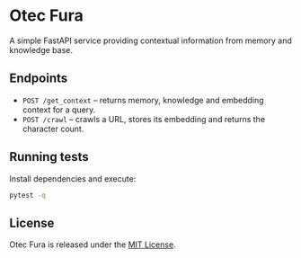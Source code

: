 # Otec Fura

A simple FastAPI service providing contextual information from memory and knowledge base.

## Endpoints

- `POST /get_context` – returns memory, knowledge and embedding context for a query.
- `POST /crawl` – crawls a URL, stores its embedding and returns the character count.

## Running tests

Install dependencies and execute:

```bash
pytest -q
```

## License

Otec Fura is released under the [MIT License](LICENSE).
